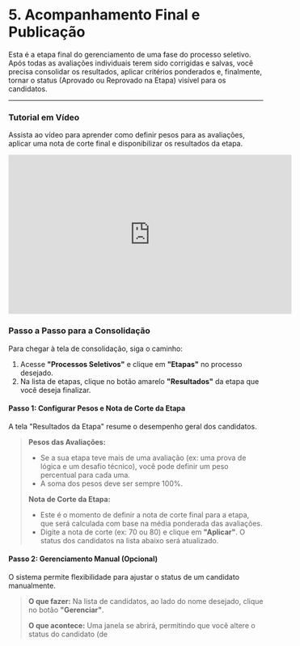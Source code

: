 # 5. Acompanhamento Final e Publicação

Esta é a etapa final do gerenciamento de uma fase do processo seletivo. Após todas as avaliações individuais terem sido corrigidas e salvas, você precisa consolidar os resultados, aplicar critérios ponderados e, finalmente, tornar o status (Aprovado ou Reprovado na Etapa) visível para os candidatos.

---

### Tutorial em Vídeo

Assista ao vídeo para aprender como definir pesos para as avaliações, aplicar uma nota de corte final e disponibilizar os resultados da etapa.

<iframe width="560" height="315" src="https://www.youtube.com/embed/Fx3DfsgvalI?si=uxUKcxGZPcjZdpnD&amp;start=471" title="YouTube video player" frameborder="0" allow="accelerometer; autoplay; clipboard-write; encrypted-media; gyroscope; picture-in-picture; web-share" referrerpolicy="strict-origin-when-cross-origin" allowfullscreen></iframe>

### Passo a Passo para a Consolidação

Para chegar à tela de consolidação, siga o caminho:

1.  Acesse **"Processos Seletivos"** e clique em **"Etapas"** no processo desejado.
2.  Na lista de etapas, clique no botão amarelo **"Resultados"** da etapa que você deseja finalizar.

#### **Passo 1: Configurar Pesos e Nota de Corte da Etapa**

A tela "Resultados da Etapa" resume o desempenho geral dos candidatos.

> **Pesos das Avaliações:**
> * Se a sua etapa teve mais de uma avaliação (ex: uma prova de lógica e um desafio técnico), você pode definir um peso percentual para cada uma.
> * A soma dos pesos deve ser sempre 100%.
>
> **Nota de Corte da Etapa:**
> * Este é o momento de definir a nota de corte final para a etapa, que será calculada com base na média ponderada das avaliações.
> * Digite a nota de corte (ex: 70 ou 80) e clique em **"Aplicar"**. O status dos candidatos na lista abaixo será atualizado.

#### **Passo 2: Gerenciamento Manual (Opcional)**

O sistema permite flexibilidade para ajustar o status de um candidato manualmente.

> **O que fazer:** Na lista de candidatos, ao lado do nome desejado, clique no botão **"Gerenciar"**.
>
> **O que acontece:** Uma janela se abrirá, permitindo que você altere o status do candidato (de